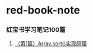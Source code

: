 # red-book-note

### 红宝书学习笔记100篇
1. [（第1篇）Array.sort()实现原理](https://github.com/Willworkgogogo/red-book-note/issues/1)
